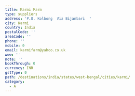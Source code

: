 ```yaml
---
title: Karmi Farm
type: suppliers
address: 'P.O. Kolbong  Via Bijanbari  '
city: Karmi
country: India
postalCode: ''
areaCode: ''
phone: ''
mobile: 0
email: karmifarm@yahoo.co.uk
www: ''
note: ''
bookThrough: 0
currency: INR
gstType: 0
path: /destinations/india/states/west-bengal/cities/karmi/
category:
  - A
---
```



